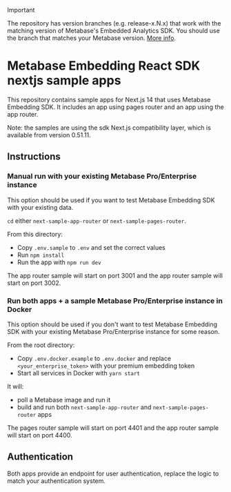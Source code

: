 > [!IMPORTANT]  
> The repository has version branches (e.g. release-x.N.x) that work with the matching version of Metabase's Embedded Analytics SDK. You should use the branch that matches your Metabase version. [More info](https://www.metabase.com/docs/latest/embedding/sdk/version).

# Metabase Embedding React SDK nextjs sample apps

This repository contains sample apps for Next.js 14 that uses Metabase Embedding SDK.
It includes an app using pages router and an app using the app router.

Note: the samples are using the sdk Next.js compatibility layer, which is available from version 0.51.11.

## Instructions

### Manual run with your existing Metabase Pro/Enterprise instance

This option should be used if you want to test Metabase Embedding SDK with your existing data.

`cd` either `next-sample-app-router` or `next-sample-pages-router`.

From this directory:
- Copy `.env.sample` to `.env` and set the correct values
- Run `npm install`
- Run the app with `npm run dev`

The app router sample will start on port 3001 and the app router sample will start on port 3002.

### Run both apps + a sample Metabase Pro/Enterprise instance in Docker

This option should be used if you don't want to test Metabase Embedding SDK with your existing Metabase Pro/Enterprise instance for some reason.

From the root directory:
- Copy `.env.docker.example` to `.env.docker` and replace `<your_enterprise_token>` with your premium embedding token
- Start all services in Docker with `yarn start`

It will:
- poll a Metabase image and run it
- build and run both `next-sample-app-router` and `next-sample-pages-router` apps

The pages router sample will start on port 4401 and the app router sample will start on port 4400.

## Authentication

Both apps provide an endpoint for user authentication, replace the logic to match your authentication system.
